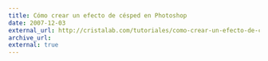 ```yaml
---
title: Cómo crear un efecto de césped en Photoshop
date: 2007-12-03
external_url: http://cristalab.com/tutoriales/como-crear-un-efecto-de-cesped-en-photoshop-c49409l
archive_url:
external: true
---
```

